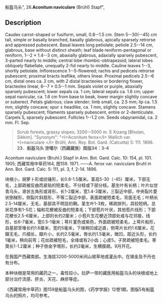 船盔乌头",
26.**Aconitum naviculare** (Brühl) Stapf",

## Description
Caudex carrot-shaped or fusiform, small, 0.8--1.5 cm. Stem 5--30(--45) cm tall, simple or basally branched, basally glabrous, apically sparsely retrorse and appressed pubescent. Basal leaves long petiolate; petiole 2.5--14 cm, glabrous, base without distinct sheath; leaf blade reniform-pentagonal or reniform, 1--2 × 1.4--3 cm, abaxially glabrous, adaxially sparsely pubescent, 3-parted nearly to middle; central lobe rhombic-obtrapezoid; lateral lobes obliquely flabellate, unequally 2-fid nearly to middle. Cauline leaves 1--3, shortly petiolate. Inflorescence 1--5-flowered; rachis and pedicels retrorse pubescent; proximal bracts leaflike, others linear. Proximal pedicels 2.5--6 cm, distal ones ca. 2 cm, with 2 distal bracteoles or bordering flower, bracteoles linear, 6--7 × 0.5--1 mm. Sepals violet or purple, abaxially sparsely pubescent; lower sepals ca. 1 cm; lateral sepals ca. 1.6 cm; upper sepal navicular, ca. 1.6 cm from base to beak, lower margin slightly concave or suberect. Petals glabrous; claw slender; limb small, ca. 2.5 mm; lip ca. 1.5 mm, slightly concave; spur ± headlike, ca. 1 mm, slightly concave. Stamens sparsely pubescent; filaments sparsely pubescent, entire or 2-denticulate. Carpels 5, sparsely pubescent. Follicles 1--1.2 cm. Seeds obpyramidal, ca. 2 mm. Fl. Sep.

> Scrub forests, grassy slopes; 3200--5000 m. S Xizang [Bhutan, Sikkim].
  "Synonym": "&lt;I&gt;Aconitum ferox&lt;/I&gt; Wallich var. &lt;I&gt;naviculare &lt;/I&gt; Brühl, Ann. Roy. Bot. Gard. (Calcutta) 5: 111. 1896.
**23．船盔乌头 滂噶尔（西藏藏族）图版34：3-4**

Aconitum naviculare (Bruhl.) Stapf in Ann. Bot. Gard. Calc. 10: 154, pl. 101. 1905; 西藏常用中草药164, 图159. 1971. ——A. ferox var. naviculare Bruhl in Ann. Bot. Gard. Calc. 5: 111, pl. 3, f. 2-14. 1896.

块根小，胡萝卜形或纺锤形，长0.8-1.5厘米。茎高5-30（-45）厘米，下部无毛，上部疏被反曲而紧贴的短柔毛，不分枝或下部分枝。基生叶有长柄；叶片似甘青乌头，肾状五角形或肾形，长1-2厘米，宽1.4-3厘米，三裂近中部，中央裂片菱状倒梯形，侧裂片斜扇形，不等二裂近中部，表面疏被短柔毛，背面无毛；叶柄长2.5-14厘米，无毛，基部具不明显的鞘。茎生叶1-3枚，稀疏排列，具较短柄。总状花序有1-5花；轴和花梗被反曲的短柔毛；下部苞片叶状，其他苞片线形；下部花梗长2.5-6厘米，上部的长约2厘米；小苞片生花梗近顶部处或与花邻接，线形，长6-7毫米，宽0.5-1毫米；萼片堇色或紫色，外面疏被短柔毛，上萼片船形，自基部至喙长约1.6厘米，宽约5毫米，下缘稍凹或近直，侧萼片长约1.6厘米，花瓣无毛，爪细长，瓣片小，长约2.5毫米，唇长约1.5毫米，微凹，距近头形，长约1毫米，稍向前弯；花丝疏被短毛，全缘或有2小齿；心皮5，子房疏被短柔毛。蓇葖长1-1.2厘米；种子倒金字塔形，长约2毫米，生横膜翅。9月开花。

在我国产西藏南部。生海拔3200-5000米间山坡草地或灌丛中。在锡金及不丹也有分布。

本种块根是常用的藏药之一，毒性较小。拉萨一带的藏医用船盔乌头的块根或地上部分治疗流感、肝炎、天花、麻疹等症。

《西藏常用中草药》图159是船盔乌头的图，《药学学报》12卷1期，图版5有船盔乌头的照片，均可参考。
